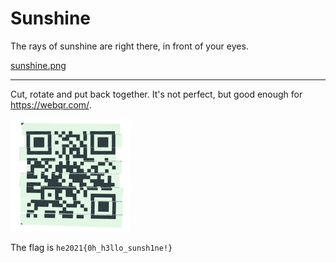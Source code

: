 # Sunshine
The rays of sunshine are right there, in front of your eyes.

[sunshine.png](sunshine.png)

---

Cut, rotate and put back together. It's not perfect, but good enough for https://webqr.com/.

![](sunshine-fixed.jpg)

The flag is `he2021{0h_h3llo_sunsh1ne!}`